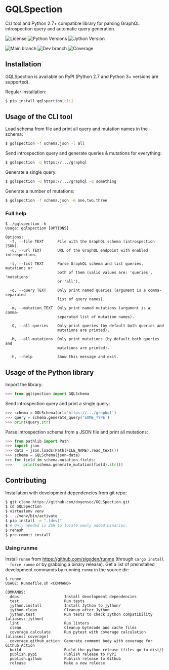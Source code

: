 # GQLSpection

CLI tool and Python 2.7+ compatible library for parsing GraphQL introspection query and automatic query generation.

![License](https://img.shields.io/github/license/doyensec/gqlspection?style=for-the-badge)
![Python Versions](https://img.shields.io/pypi/pyversions/gqlspection?style=for-the-badge)
![Jython Version](https://img.shields.io/badge/Jython%20%28lib%20only%29-2.7.3-success?style=for-the-badge)


![Main branch](https://img.shields.io/github/actions/workflow/status/doyensec/gqlspection/Release.yml?style=for-the-badge&label=main%20branch)
![Dev branch](https://img.shields.io/github/actions/workflow/status/doyensec/gqlspection/QA.yml?branch=dev&style=for-the-badge&label=dev%20branch)
![Coverage](https://img.shields.io/endpoint?url=https://raw.githubusercontent.com/doyensec/GQLSpection/coverage-badge/coverage.json&style=for-the-badge)

## Installation

GQLSpection is available on PyPI (Python 2.7 and Python 3+ versions are supported).

Regular installation:

```bash
$ pip install gqlspection[cli]
```

## Usage of the CLI tool

Load schema from file and print all query and mutation names in the schema:

```bash
$ gqlspection -f schema.json -l all
```

Send introspection query and generate queries & mutations for everything:

```bash
$ gqlspection -u https://.../graphql
```

Generate a single query:

```bash
$ gqlspection -u https://.../graphql -q something
```

Generate a number of mutations:

```bash
$ gqlspection -f schema.json -m one,two,three
```

### Full help

```
$ ./gqlspection -h
Usage: gqlspection [OPTIONS]

Options:
  -f, --file TEXT      File with the GraphQL schema (introspection JSON).
  -u, --url TEXT       URL of the GraphQL endpoint with enabled introspection.

  -l, --list TEXT      Parse GraphQL schema and list queries, mutations or
                       both of them (valid values are: 'queries', 'mutations'
                       or 'all').

  -q, --query TEXT     Only print named queries (argument is a comma-separated
                       list of query names).

  -m, --mutation TEXT  Only print named mutations (argument is a comma-
                       separated list of mutation names).

  -Q, --all-queries    Only print queries (by default both queries and
                       mutations are printed).

  -M, --all-mutations  Only print mutations (by default both queries and
                       mutations are printed).

  -h, --help           Show this message and exit.
```

## Usage of the Python library

Import the library:

```python
>>> from gqlspection import GQLSchema
```

Send introspection query and print a single query:

```python
>>> schema = GQLSchema(url='https://.../graphql')
>>> query = schema.generate_query('SOME_TYPE')
>>> print(query.str)
```

Parse introspection schema from a JSON file and print all mutations:

```python
>>> from pathlib import Path
>>> import json
>>> data = json.loads(Path(FILE_NAME).read_text())
>>> schema = GQLSchema(json=data)
>>> for field in schema.mutation.fields:
>>>     print(schema.generate_mutation(field).str())
```

## Contributing

Installation with development dependencies from git repo:

```bash
$ git clone https://github.com/doyensec/GQLSpection.git
$ cd GQLSpection
$ virtualenv venv
$ . ./venv/bin/activate
$ pip install -e ".[dev]"
$ # Only needed in ZSH to locate newly added binaries:
$ rehash
$ pre-commit install
```

### Using runme

Install `runme` from https://github.com/sigoden/runme (through `cargo install --force runme` or by grabbing a binary
release). Get a list of preinstalled development commands by running `runme` in the source dir:

```commandline
$ runme
USAGE: Runmefile.sh <COMMAND>

COMMANDS:
  deps                    Install development dependencies
  test                    Run tests
  jython.install          Install Jython to jython/
  jython.clean            Cleanup after Jython
  jython.test             Run tests to check Jython compatibility [aliases: jython]
  lint                    Run linters
  clean                   Cleanup bytecode and cache files
  coverage.calculate      Run pytest with coverage calculation [aliases: coverage]
  coverage.github_action  Generate comment body with coverage for Github Action
  build                   Build the python release (files go to dist/)
  publish.pypi            Publish release to PyPI
  publish.github          Publish release to Github
  release                 Make a new release
```
